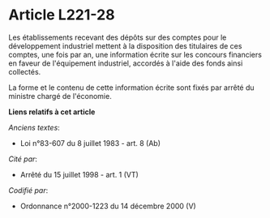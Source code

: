 # Article L221-28

Les établissements recevant des dépôts sur des comptes pour le développement industriel mettent à la disposition des
titulaires de ces comptes, une fois par an, une information écrite sur les concours financiers en faveur de l'équipement
industriel, accordés à l'aide des fonds ainsi collectés.

La forme et le contenu de cette information écrite sont fixés par arrêté du ministre chargé de l'économie.

**Liens relatifs à cet article**

_Anciens textes_:

  - Loi n°83-607 du 8 juillet 1983 - art. 8 (Ab)

_Cité par_:

  - Arrêté du 15 juillet 1998 - art. 1 (VT)

_Codifié par_:

  - Ordonnance n°2000-1223 du 14 décembre 2000 (V)
